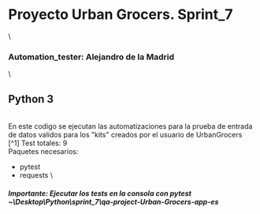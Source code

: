# Proyecto Urban Grocers. Sprint_7 
\
### Automation_tester: Alejandro de la Madrid
\
## Python 3
\
En este codigo se ejecutan las automatizaciones para la prueba de entrada de datos validos para los "kits" creados por el usuario de UrbanGrocers
\
[^1] Test totales: 9
\
Paquetes necesarios: 
- pytest
- requests
\
##### Importante: Ejecutar los tests en la consola con pytest ~\Desktop\Python\sprint_7\qa-project-Urban-Grocers-app-es
